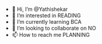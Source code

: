 - 👋 Hi, I’m @Yathishekar
- 👀 I’m interested in READING 
- 🌱 I’m currently learning  BCA
- 💞️ I’m looking to collaborate on  NO
- 📫 How to reach me PLANNING 

<!---
Yathishekar/Yathishekar is a ✨ special ✨ repository because its `README.md` (this file) appears on your GitHub profile.
You can click the Preview link to take a look at your changes.
--->
